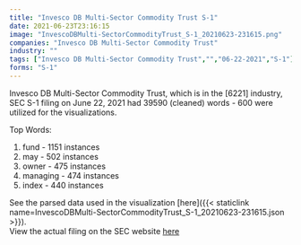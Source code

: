 ```yaml
---
title: "Invesco DB Multi-Sector Commodity Trust S-1"
date: 2021-06-23T23:16:15
image: "InvescoDBMulti-SectorCommodityTrust_S-1_20210623-231615.png"
companies: "Invesco DB Multi-Sector Commodity Trust"
industry: ""
tags: ["Invesco DB Multi-Sector Commodity Trust","","06-22-2021","S-1"]
forms: "S-1"
---
```

Invesco DB Multi-Sector Commodity Trust, which is in the  [6221] industry, SEC S-1 filing on June 22, 2021 had 39590 (cleaned) words - 600 were utilized for the visualizations.

Top Words:
1. fund - 1151 instances
2. may - 502 instances
3. owner - 475 instances
4. managing - 474 instances
5. index - 440 instances


See the parsed data used in the visualization [here]({{< staticlink name=InvescoDBMulti-SectorCommodityTrust_S-1_20210623-231615.json >}}).  
View the actual filing on the SEC website [here](https://www.sec.gov/Archives/edgar/data/1367306/0001193125-21-195327.txt)